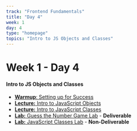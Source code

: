 ```yaml
---
track: "Frontend Fundamentals"
title: "Day 4"
week: 1
day: 4
type: "homepage"
topics: "Intro to JS Objects and Classes" 
---
```



# Week 1 - Day 4

#### Intro to JS Objects and Classes
- [**Warmup**: Setting up for Success](/frontend-fundamentals/week-1/day-3/lecture-materials/setting-up-for-success/)
- [**Lecture:** Intro to JavaScript Objects](/frontend-fundamentals/week-1/day-4/lecture-materials/intro-to-javascript-objects/)
- [**Lecture:** Intro to JavaScript Classes](/frontend-fundamentals/week-1/day-4/lecture-materials/intro-to-javascript-classes/)
- [**Lab:** Guess the Number Game Lab](/frontend-fundamentals/week-1/day-4/labs/guess-the-number-game-lab/) - **Deliverable**
- [**Lab:** JavaScript Classes Lab](/frontend-fundamentals/week-1/day-4/labs/javascript-classes-lab/) - **Non-Deliverable**


<!-- 

<hr>

#### Lesson Recordings

- [**Morning Warmup**]()
- [**Discussion on Scope**]()
- [**Intro to JS Objects**]()
- [**Intro to JS Classes**]() 
- [**Brief Setup of JS Objects Lab**]() 
 -->
